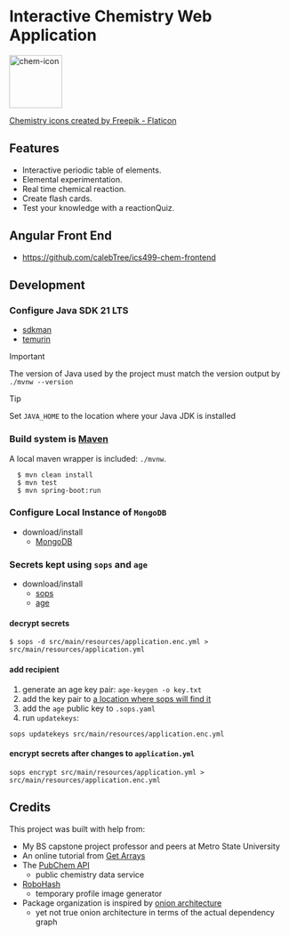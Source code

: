 # Interactive Chemistry Web Application

<img src="/src/main/resources/static/images/chemistry.png" width="auto" height="95"  alt="chem-icon"/>

<a href="https://www.flaticon.com/free-icons/chemistry" title="chemistry icons">Chemistry icons created by Freepik - Flaticon</a>

## Features
- Interactive periodic table of elements.
- Elemental experimentation.
- Real time chemical reaction.
- Create flash cards.
- Test your knowledge with a reactionQuiz.

## Angular Front End
- https://github.com/calebTree/ics499-chem-frontend

## Development
### Configure Java SDK 21 LTS
- [sdkman](https://sdkman.io/install/)
- [temurin](https://adoptium.net/temurin/releases/?version=21&os=any&arch=any)

>[!IMPORTANT]
>The version of Java used by the project must match the version output by `./mvnw --version`

>[!TIP]
>Set `JAVA_HOME` to the location where your Java JDK is installed

### Build system is [Maven](https://maven.apache.org/download.cgi)
A local maven wrapper is included: `./mvnw`.
```
  $ mvn clean install
  $ mvn test
  $ mvn spring-boot:run
```

### Configure Local Instance of `MongoDB`
- download/install
    - [MongoDB](https://www.mongodb.com/docs/manual/tutorial/install-mongodb-on-os-x/)
### Secrets kept using `sops` and `age`
- download/install
  - [sops](https://github.com/getsops/sops?tab=readme-ov-file#22encrypting-using-age)
  - [age](https://github.com/FiloSottile/age)
#### decrypt secrets
```
$ sops -d src/main/resources/application.enc.yml > src/main/resources/application.yml
```
#### add recipient
1. generate an age key pair: `age-keygen -o key.txt`
2. add the key pair to [a location where sops will find it](https://github.com/getsops/sops?tab=readme-ov-file#encrypting-using-age)
3. add the `age` public key to `.sops.yaml`
4. run `updatekeys`:
```
sops updatekeys src/main/resources/application.enc.yml
```
#### encrypt secrets after changes to `application.yml`
```
sops encrypt src/main/resources/application.yml > src/main/resources/application.enc.yml
```
## Credits
This project was built with help from:
- My BS capstone project professor and peers at Metro State University
- An online tutorial from [Get Arrays](https://www.getarrays.io/)
- The [PubChem API](https://pubchem.ncbi.nlm.nih.gov/docs/pug-rest-tutorial)
  - public chemistry data service
- [RoboHash](https://robohash.org/)
  - temporary profile image generator
- Package organization is inspired by [onion architecture](https://jeffreypalermo.com/2008/07/the-onion-architecture-part-1/)
  - yet not true onion architecture in terms of the actual dependency graph
